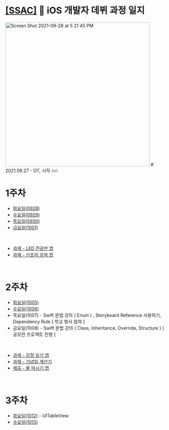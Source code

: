 # [[SSAC]](https://ssac.seoul.kr/common/menu/html/900006001001/detail.do) 🌱 iOS 개발자 데뷔 과정 일지

<img width="450" alt="Screen Shot 2021-09-28 at 5 21 45 PM" src="https://user-images.githubusercontent.com/70905219/135050840-7aaf40f5-4c63-4d2b-b38a-7223344ddef4.png">
#
2021.09.27 - OT, 시작 🔥🔥

# 1주차
* [화요일(0928)](https://github.com/Woozzang/ssac-bless-me/blob/master/1주차/화요일_(0928).md)
* [수요일(0929)](https://github.com/Woozzang/ssac-bless-me/blob/master/1주차/수요일_(0929).md)
* [목요일(0930)](https://github.com/Woozzang/ssac-bless-me/blob/master/1주차/목요일_(0930).md)
* [금요일(1001)](https://github.com/Woozzang/ssac-bless-me/blob/master/1주차/금요일_(1001).md)
<br />

* [과제 - LED 전광판 앱](https://github.com/Woozzang/ios-project-ledboard)
* [과제 - 신조어 검색 앱](https://github.com/Woozzang/ios-project-newly_coined_word)

<br />

# 2주차
* [화요일(1005)](https://github.com/Woozzang/ssac-bless-me/blob/master/2주차/화요일_(1005).md)
* [수요일(1006)](https://github.com/Woozzang/ssac-bless-me/blob/master/2주차/수요일_(1006).md)
* 목요일(1007) - Swift 문법 강의 ( Enum ) , Storyboard Reference 사용하기, Dependency Rule [ 학교 행사 참여 ]
* 금요일(1008) - Swift 문법 강의 ( Class, Inheritance, Override, Structure ) [ 공모전 프로젝트 진행 ]
<br />

* [과제 - 감정 일기 앱](https://github.com/Woozzang/ios-project-emotional_diary)
* [과제 - 기념일 계산기](https://github.com/Woozzang/ios-project-dday_counter)
* [제출 - 물 마시기 앱](https://github.com/Woozzang/ios-project-hydrate_me)
<br />

# 3주차
* [화요일(1012)](https://github.com/Woozzang/ssac-bless-me/blob/master/3주차/화요일_(1012).md) - UITableView
* [수요일(1013)](https://github.com/Woozzang/ssac-bless-me/blob/master/3주차/수요일_(1013).md)
